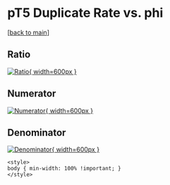 # pT5 Duplicate Rate vs. phi

[[back to main](./)]



## Ratio

[![Ratio](../mtv/var/pT5_duplrate_phi.png){ width=600px }](../mtv/var/pT5_duplrate_phi.pdf)

## Numerator

[![Numerator](../mtv/num/pT5_duplrate_phi_num0.png){ width=600px }](../mtv/num/pT5_duplrate_phi_num0.pdf)

## Denominator

[![Denominator](../mtv/den/pT5_duplrate_phi_den.png){ width=600px }](../mtv/den/pT5_duplrate_phi_den.pdf)


``` {=html}
<style>
body { min-width: 100% !important; }
</style>
```

